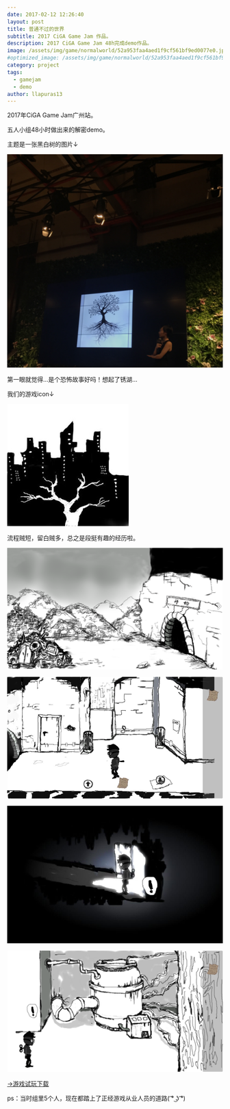 ```yaml
---
date: 2017-02-12 12:26:40
layout: post
title: 普通不过的世界
subtitle: 2017 CiGA Game Jam 作品。
description: 2017 CiGA Game Jam 48h完成demo作品。
image: /assets/img/game/normalworld/52a953faa4aed1f9cf561bf9ed0077e0.jpg
#optimized_image: /assets/img/game/normalworld/52a953faa4aed1f9cf561bf9ed0077e0.jpg
category: project
tags:
  - gamejam
  - demo
author: llapuras13
---
```


2017年CiGA Game Jam广州站。

五人小组48小时做出来的解密demo。

主题是一张黑白树的图片↓

![](../assets/img/game/normalworld/title.png)

第一眼就觉得...是个恐怖故事好吗！想起了锈湖...

我们的游戏icon↓

![](../assets/img/game/normalworld/tree.jpeg)

流程贼短，留白贼多，总之是段挺有趣的经历啦。

![](../assets/img/game/normalworld/111.png)

![](../assets/img/game/normalworld/52a953faa4aed1f9cf561bf9ed0077e0.jpg)

![](../assets/img/game/normalworld/ac26567093b67b31e9d169853a701be7.jpg)

![](../assets/img/game/normalworld/222.png)

[→游戏试玩下载](https://www.taptap.com/app/53971)

ps：当时组里5个人，现在都踏上了正经游戏从业人员的道路( ͡° ͜ʖ ͡°)